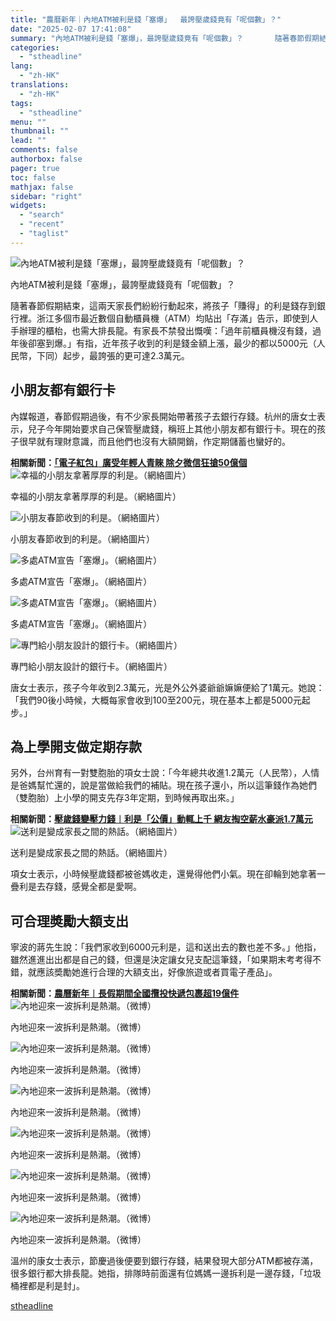 ```yaml
---
title: "農曆新年｜內地ATM被利是錢「塞爆」  最誇壓歲錢竟有「呢個數」？"
date: "2025-02-07 17:41:08"
summary: "內地ATM被利是錢「塞爆」，最誇壓歲錢竟有「呢個數」？       隨著春節假期結束，這兩天..."
categories:
  - "stheadline"
lang:
  - "zh-HK"
translations:
  - "zh-HK"
tags:
  - "stheadline"
menu: ""
thumbnail: ""
lead: ""
comments: false
authorbox: false
pager: true
toc: false
mathjax: false
sidebar: "right"
widgets:
  - "search"
  - "recent"
  - "taglist"
---
```


![內地ATM被利是錢「塞爆」，最誇壓歲錢竟有「呢個數」？](https://image.stheadline.com/f/680p0/0x0/100/none/591243d3dd9987199dba8a5b771654fd/stheadline/inewsmedia/20250207/_2025020717334972947.jpg)

內地ATM被利是錢「塞爆」，最誇壓歲錢竟有「呢個數」？




隨著春節假期結束，這兩天家長們紛紛行動起來，將孩子「賺得」的利是錢存到銀行裡。浙江多個市最近數個自動櫃員機（ATM）均貼出「存滿」告示，即使到人手辦理的櫃枱，也需大排長龍。有家長不禁發出慨嘆：「過年前櫃員機沒有錢，過年後卻塞到爆。」有指，近年孩子收到的利是錢金額上漲，最少的都以5000元（人民幣，下同）起步，最誇張的更可達2.3萬元。

小朋友都有銀行卡
--------

內媒報道，春節假期過後，有不少家長開始帶著孩子去銀行存錢。杭州的唐女士表示，兒子今年開始要求自己保管壓歲錢，稱班上其他小朋友都有銀行卡。現在的孩子很早就有理財意識，而且他們也沒有大額開銷，作定期儲蓄也蠻好的。

**相關新聞：[「電子紅包」廣受年輕人青睞 除夕微信狂搶50億個](https://www.stheadline.com/realtime-china/3316693/%E9%9B%BB%E5%AD%90%E7%B4%85%E5%8C%85%E5%BB%A3%E5%8F%97%E5%B9%B4%E8%BC%95%E4%BA%BA%E9%9D%92%E7%9D%9E-%E9%99%A4%E5%A4%95%E5%BE%AE%E4%BF%A1%E7%8B%82%E6%90%B650%E5%84%84%E5%80%8B)**
 ![幸福的小朋友拿著厚厚的利是。（網絡圖片）](https://image.hkhl.hk/f/1024p0/0x0/100/none/e402a44d75bab74c5e6af42c34e4a006/2025-02/07022025_057_web_0.jpg)


幸福的小朋友拿著厚厚的利是。（網絡圖片）



 ![小朋友春節收到的利是。（網絡圖片）](https://image.hkhl.hk/f/1024p0/0x0/100/none/ce90895bb00797a4f06f9bf0b87690cf/2025-02/07022025_059_web_0.jpg)


小朋友春節收到的利是。（網絡圖片）



 ![多處ATM宣告「塞爆」。（網絡圖片）](https://image.hkhl.hk/f/1024p0/0x0/100/none/3c68239b961be7412ac0adb523a78ae6/2025-02/07022025_061_web_0.jpg)


多處ATM宣告「塞爆」。（網絡圖片）



 ![多處ATM宣告「塞爆」。（網絡圖片）](https://image.hkhl.hk/f/1024p0/0x0/100/none/e56cab4c9c9d948b625d098000ff38b9/2025-02/07022025_062_web_0.jpg)


多處ATM宣告「塞爆」。（網絡圖片）



 ![專門給小朋友設計的銀行卡。（網絡圖片）](https://image.hkhl.hk/f/1024p0/0x0/100/none/2248662664c15b9d02939801b8e1602b/2025-02/07022025_060_web_0.jpg)


專門給小朋友設計的銀行卡。（網絡圖片）




唐女士表示，孩子今年收到2.3萬元，光是外公外婆爺爺嫲嫲便給了1萬元。她說：「我們90後小時候，大概每家會收到100至200元，現在基本上都是5000元起步。」

為上學開支做定期存款
----------

另外，台州育有一對雙胞胎的項女士說：「今年總共收進1.2萬元（人民幣），人情是爸媽幫忙還的，說是當做給我們的補貼。現在孩子還小，所以這筆錢作為她們（雙胞胎）上小學的開支先存3年定期，到時候再取出來。」

**相關新聞：[壓歲錢變壓力錢︱利是「公價」動輒上千 網友掏空薪水豪派1.7萬元](https://www.stheadline.com/realtime-china/3316662/%E5%A3%93%E6%AD%B2%E9%8C%A2%E8%AE%8A%E5%A3%93%E5%8A%9B%E9%8C%A2%E5%88%A9%E6%98%AF%E5%85%AC%E5%83%B9%E5%8B%95%E8%BC%92%E4%B8%8A%E5%8D%83-%E7%B6%B2%E5%8F%8B%E6%8E%8F%E7%A9%BA%E8%96%AA%E6%B0%B4%E8%B1%AA%E6%B4%BE17%E8%90%AC%E5%85%83)**
 ![送利是變成家長之間的熱話。（網絡圖片）](https://image.hkhl.hk/f/1024p0/0x0/100/none/a6f37153484f469b245f75220bdec0e8/2025-02/07022025_058_web_0.jpg)


送利是變成家長之間的熱話。（網絡圖片）




項女士表示，小時候壓歲錢都被爸媽收走，還覺得他們小氣。現在卻輪到她拿著一疊利是去存錢，感覺全都是愛啊。

可合理奬勵大額支出
---------

寧波的蔣先生說：「我們家收到6000元利是，這和送出去的數也差不多。」他指，雖然進進出出都是自己的錢，但還是決定讓女兒支配這筆錢，「如果期末考考得不錯，就應該奬勵她進行合理的大額支出，好像旅遊或者買電子產品」。

**相關新聞：[農曆新年︱長假期間全國攬投快遞包裹超19億件](https://www.stheadline.com/realtime-china/3426114/%E8%BE%B2%E6%9B%86%E6%96%B0%E5%B9%B4%E9%95%B7%E5%81%87%E6%9C%9F%E9%96%93%E5%85%A8%E5%9C%8B%E6%94%AC%E6%8A%95%E5%BF%AB%E9%81%9E%E5%8C%85%E8%A3%B9%E8%B6%8519%E5%84%84%E4%BB%B6)**
 ![內地迎來一波拆利是熱潮。（微博）](https://image.hkhl.hk/f/1024p0/0x0/100/none/bc8c1b5785ea76b0f2ec9d492faf639c/2025-02/07022025_063_weibo.jpg)


內地迎來一波拆利是熱潮。（微博）



 ![內地迎來一波拆利是熱潮。（微博）](https://image.hkhl.hk/f/1024p0/0x0/100/none/9985cce6d7f85e285f515a9160984f01/2025-02/07022025_064_weibo.jpg)


內地迎來一波拆利是熱潮。（微博）



 ![內地迎來一波拆利是熱潮。（微博）](https://image.hkhl.hk/f/1024p0/0x0/100/none/558e94a39708bc6b193273290b530769/2025-02/07022025_065_weibo.jpg)


內地迎來一波拆利是熱潮。（微博）



 ![內地迎來一波拆利是熱潮。（微博）](https://image.hkhl.hk/f/1024p0/0x0/100/none/9b02e3dc09a5a43fb9570bbc777b3dc3/2025-02/07022025_066_weibo.jpg)


內地迎來一波拆利是熱潮。（微博）



 ![內地迎來一波拆利是熱潮。（微博）](https://image.hkhl.hk/f/1024p0/0x0/100/none/c9f553b47a4d58e494f4f13075baceb4/2025-02/07022025_067_weibo.jpg)


內地迎來一波拆利是熱潮。（微博）



 ![內地迎來一波拆利是熱潮。（微博）](https://image.hkhl.hk/f/1024p0/0x0/100/none/753df7a474b1dfbbd7511121fa227328/2025-02/07022025_068_weibo.jpg)


內地迎來一波拆利是熱潮。（微博）




溫州的康女士表示，節慶過後便要到銀行存錢，結果發現大部分ATM都被存滿，很多銀行都大排長龍。她指，排隊時前面還有位媽媽一邊拆利是一邊存錢，「垃圾桶裡都是利是封」。

[stheadline](https://std.stheadline.com/realtime/article/2051425/即時-中國-農曆新年-內地ATM被利是錢-塞爆-最誇壓歲錢竟有-呢個數)

